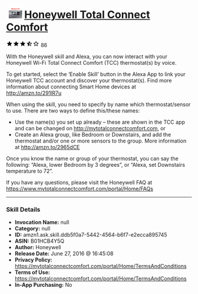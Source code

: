 # &nbsp;<img src="skill_icon" alt="Honeywell Total Connect Comfort icon" width="36"> [Honeywell Total Connect Comfort](http://alexa.amazon.com/#skills/amzn1.ask.skill.ddb5f0a7-5442-4564-b6f7-e2ecca895745)
![3.3 stars](../../images/ic_star_black_18dp_1x.png)![3.3 stars](../../images/ic_star_black_18dp_1x.png)![3.3 stars](../../images/ic_star_black_18dp_1x.png)![3.3 stars](../../images/ic_star_half_black_18dp_1x.png)![3.3 stars](../../images/ic_star_border_black_18dp_1x.png) 86

With the Honeywell skill and Alexa, you can now interact with your Honeywell Wi-Fi Total Connect Comfort (TCC) thermostat(s) by voice.
 
To get started, select the ‘Enable Skill’ button in the Alexa App to link your Honeywell TCC account and discover your thermostat(s). Find more information about connecting Smart Home devices at http://amzn.to/291lR7u

When using the skill, you need to specify by name which thermostat/sensor to use. There are two ways to define this/these names:
-	Use the name(s) you set up already – these are shown in the TCC app and can be changed on http://mytotalconnectcomfort.com, or
-	Create an Alexa group, like Bedroom or Downstairs, and add the thermostat and/or one or more sensors to the group. More information at http://amzn.to/2965dCE
 
Once you know the name or group of your thermostat, you can say the following: “Alexa, lower Bedroom by 3 degrees”, or “Alexa, set Downstairs temperature to 72”.
 
If you have any questions, please visit the Honeywell FAQ at https://www.mytotalconnectcomfort.com/portal/Home/FAQs

***

### Skill Details

* **Invocation Name:** null
* **Category:** null
* **ID:** amzn1.ask.skill.ddb5f0a7-5442-4564-b6f7-e2ecca895745
* **ASIN:** B01HCB4Y5Q
* **Author:** Honeywell
* **Release Date:** June 27, 2016 @ 16:45:08
* **Privacy Policy:** https://mytotalconnectcomfort.com/portal/Home/TermsAndConditions
* **Terms of Use:** https://mytotalconnectcomfort.com/portal/Home/TermsAndConditions
* **In-App Purchasing:** No

